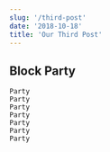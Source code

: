 ```yaml
---
slug: '/third-post'
date: '2018-10-18'
title: 'Our Third Post'
---
```


 
## Block Party
    Party  
    Party  
    Party  
    Party  
    Party  
    Party  
    Party
